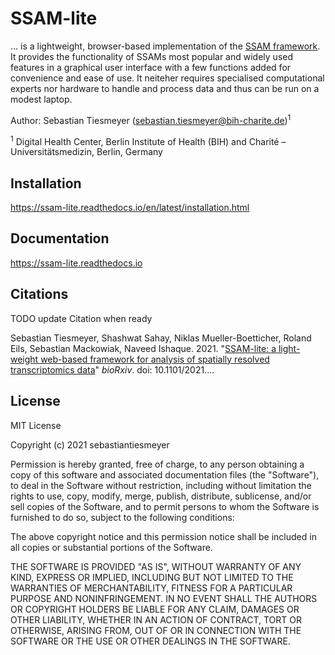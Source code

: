 # SSAM-lite

... is a lightweight, browser-based implementation of the [SSAM framework](https://www.nature.com/articles/s41467-021-23807-4).
It provides the functionality of SSAMs most popular and widely used features in a graphical user interface
with a few functions added for convenience and ease of use. It neiteher requires specialised computational experts 
nor hardware to handle and process data and thus can be run on a modest laptop.


Author: Sebastian Tiesmeyer (sebastian.tiesmeyer@bih-charite.de)<sup>1</sup>

<sup>1</sup> Digital Health Center, Berlin Institute of Health (BIH) and Charité – Universitätsmedizin, Berlin, Germany


## Installation

https://ssam-lite.readthedocs.io/en/latest/installation.html


## Documentation

https://ssam-lite.readthedocs.io


## Citations

TODO update Citation when ready

Sebastian Tiesmeyer, Shashwat Sahay, Niklas Mueller-Boetticher, Roland Eils, Sebastian Mackowiak, Naveed Ishaque.
2021.
"[SSAM-lite: a light-weight web-based framework for analysis of spatially resolved transcriptomics data](https://biorxiv.org)"
*bioRxiv*. doi: 10.1101/2021....


## License

MIT License

Copyright (c) 2021 sebastiantiesmeyer

Permission is hereby granted, free of charge, to any person obtaining a copy
of this software and associated documentation files (the "Software"), to deal
in the Software without restriction, including without limitation the rights
to use, copy, modify, merge, publish, distribute, sublicense, and/or sell
copies of the Software, and to permit persons to whom the Software is
furnished to do so, subject to the following conditions:

The above copyright notice and this permission notice shall be included in all
copies or substantial portions of the Software.

THE SOFTWARE IS PROVIDED "AS IS", WITHOUT WARRANTY OF ANY KIND, EXPRESS OR
IMPLIED, INCLUDING BUT NOT LIMITED TO THE WARRANTIES OF MERCHANTABILITY,
FITNESS FOR A PARTICULAR PURPOSE AND NONINFRINGEMENT. IN NO EVENT SHALL THE
AUTHORS OR COPYRIGHT HOLDERS BE LIABLE FOR ANY CLAIM, DAMAGES OR OTHER
LIABILITY, WHETHER IN AN ACTION OF CONTRACT, TORT OR OTHERWISE, ARISING FROM,
OUT OF OR IN CONNECTION WITH THE SOFTWARE OR THE USE OR OTHER DEALINGS IN THE
SOFTWARE.